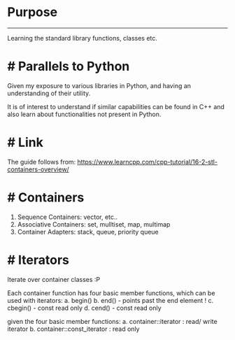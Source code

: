 # Purpose
---------
Learning the standard library functions, classes etc.


# # Parallels to Python


Given my exposure to various libraries in Python, 
and having an understanding of their utility.

It is of interest to understand if similar
capabilities can be found in C++ and also 
learn about functionalities not present in Python.

# # Link

The guide follows from:
https://www.learncpp.com/cpp-tutorial/16-2-stl-containers-overview/

# # Containers

1. Sequence Containers: vector, etc.. 
2. Associative Containers: set, mulltiset, map, multimap
3. Container Adapters: stack, queue, priority queue

# # Iterators

Iterate over container classes :P

Each container function has four basic member functions,
which can be used with iterators:
a. begin()
b. end() - points past the end element !
c. cbegin() - const read only
d. cend() - const read only

given the four basic member functions:
a. container::iterator       : read/ write iterator 
b. container::const_iterator : read only
